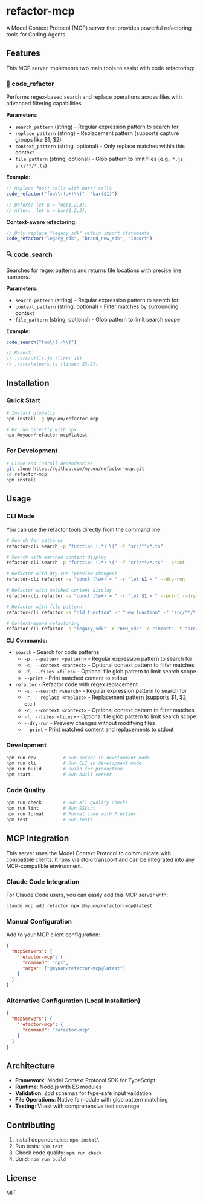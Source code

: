 # refactor-mcp

A Model Context Protocol (MCP) server that provides powerful refactoring tools for Coding Agents.

## Features

This MCP server implements two main tools to assist with code refactoring:

### 🔧 code_refactor
Performs regex-based search and replace operations across files with advanced filtering capabilities.

**Parameters:**
- `search_pattern` (string) - Regular expression pattern to search for
- `replace_pattern` (string) - Replacement pattern (supports capture groups like $1, $2)
- `context_pattern` (string, optional) - Only replace matches within this context
- `file_pattern` (string, optional) - Glob pattern to limit files (e.g., `*.js`, `src/**/*.ts`)

**Example:**
```javascript
// Replace foo() calls with bar() calls
code_refactor("foo\\((.+)\\)", "bar($1)")

// Before: let k = foo(1,2,3);
// After:  let k = bar(1,2,3);
```

**Context-aware refactoring:**
```javascript
// Only replace "legacy_sdk" within import statements
code_refactor("legacy_sdk", "brand_new_sdk", "import")
```

### 🔍 code_search
Searches for regex patterns and returns file locations with precise line numbers.

**Parameters:**
- `search_pattern` (string) - Regular expression pattern to search for
- `context_pattern` (string, optional) - Filter matches by surrounding context
- `file_pattern` (string, optional) - Glob pattern to limit search scope

**Example:**
```javascript
code_search("foo\\(.+\\)")

// Result:
// ./src/utils.js (line: 15)
// ./src/helpers.ts (lines: 23-27)
```

## Installation

### Quick Start
```bash
# Install globally
npm install -g @myuon/refactor-mcp

# Or run directly with npx
npx @myuon/refactor-mcp@latest
```

### For Development
```bash
# Clone and install dependencies
git clone https://github.com/myuon/refactor-mcp.git
cd refactor-mcp
npm install
```

## Usage

### CLI Mode
You can use the refactor tools directly from the command line:

```bash
# Search for patterns
refactor-cli search -p "function (.*) \{" -f "src/**/*.ts"

# Search with matched content display
refactor-cli search -p "function (.*) \{" -f "src/**/*.ts" --print

# Refactor with dry-run (preview changes)
refactor-cli refactor -s "const (\w+) = " -r "let $1 = " --dry-run

# Refactor with matched content display
refactor-cli refactor -s "const (\w+) = " -r "let $1 = " --print --dry-run

# Refactor with file pattern
refactor-cli refactor -s "old_function" -r "new_function" -f "src/**/*.js"

# Context-aware refactoring
refactor-cli refactor -s "legacy_sdk" -r "new_sdk" -c "import" -f "src/**/*.ts"
```

**CLI Commands:**
- `search` - Search for code patterns
  - `-p, --pattern <pattern>` - Regular expression pattern to search for
  - `-c, --context <context>` - Optional context pattern to filter matches
  - `-f, --files <files>` - Optional file glob pattern to limit search scope
  - `--print` - Print matched content to stdout
- `refactor` - Refactor code with regex replacement
  - `-s, --search <search>` - Regular expression pattern to search for
  - `-r, --replace <replace>` - Replacement pattern (supports $1, $2, etc.)
  - `-c, --context <context>` - Optional context pattern to filter matches
  - `-f, --files <files>` - Optional file glob pattern to limit search scope
  - `--dry-run` - Preview changes without modifying files
  - `--print` - Print matched content and replacements to stdout

### Development
```bash
npm run dev          # Run server in development mode
npm run cli          # Run CLI in development mode
npm run build        # Build for production
npm start            # Run built server
```

### Code Quality
```bash
npm run check        # Run all quality checks
npm run lint         # Run ESLint
npm run format       # Format code with Prettier
npm test             # Run tests
```

## MCP Integration

This server uses the Model Context Protocol to communicate with compatible clients. It runs via stdio transport and can be integrated into any MCP-compatible environment.

### Claude Code Integration
For Claude Code users, you can easily add this MCP server with:

```bash
claude mcp add refactor npx @myuon/refactor-mcp@latest
```

### Manual Configuration
Add to your MCP client configuration:

```json
{
  "mcpServers": {
    "refactor-mcp": {
      "command": "npx",
      "args": ["@myuon/refactor-mcp@latest"]
    }
  }
}
```

### Alternative Configuration (Local Installation)
```json
{
  "mcpServers": {
    "refactor-mcp": {
      "command": "refactor-mcp"
    }
  }
}
```

## Architecture

- **Framework**: Model Context Protocol SDK for TypeScript
- **Runtime**: Node.js with ES modules
- **Validation**: Zod schemas for type-safe input validation
- **File Operations**: Native fs module with glob pattern matching
- **Testing**: Vitest with comprehensive test coverage

## Contributing

1. Install dependencies: `npm install`
2. Run tests: `npm test`
3. Check code quality: `npm run check`
4. Build: `npm run build`

## License

MIT